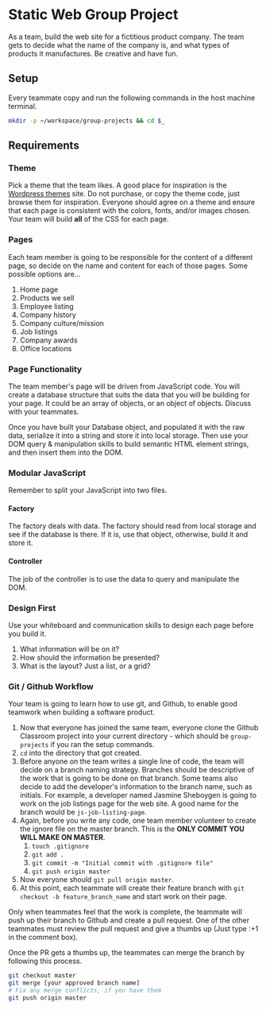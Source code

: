 # Static Web Group Project

As a team, build the web site for a fictitious product company. The team gets to decide what the name of the company is, and what types of products it manufactures. Be creative and have fun.

## Setup

Every teammate copy and run the following commands in the host machine terminal.

```bash
mkdir -p ~/workspace/group-projects && cd $_
```

## Requirements

### Theme

Pick a theme that the team likes. A good place for inspiration is the [Wordpress themes](https://wordpress.org/themes/) site. Do not purchase, or copy the theme code, just browse them for inspiration. Everyone should agree on a theme and ensure that each page is consistent with the colors, fonts, and/or images chosen. Your team will build **all** of the CSS for each page.

### Pages

Each team member is going to be responsible for the content of a different page, so decide on the name and content for each of those pages. Some possible options are...

1. Home page
1. Products we sell
1. Employee listing
1. Company history
1. Company culture/mission
1. Job listings
1. Company awards
1. Office locations

### Page Functionality

The team member's page will be driven from JavaScript code. You will create a database structure that suits the data that you will be building for your page. It could be an array of objects, or an object of objects. Discuss with your teammates.

Once you have built your Database object, and populated it with the raw data, serialize it into a string and store it into local storage. Then use your DOM query &amp; manipulation skills to build semantic HTML element strings, and then insert them into the DOM.

### Modular JavaScript

Remember to split your JavaScript into two files.

#### Factory

The factory deals with data. The factory should read from local storage and see if the database is there. If it is, use that object, otherwise, build it and store it.

#### Controller

The job of the controller is to use the data to query and manipulate the DOM.

### Design First

Use your whiteboard and communication skills to design each page before you build it.

1. What information will be on it?
1. How should the information be presented?
1. What is the layout? Just a list, or a grid?

### Git / Github Workflow

Your team is going to learn how to use git, and Github, to enable good teamwork when building a software product.

1. Now that everyone has joined the same team, everyone clone the Github Classroom project into your current directory - which should be `group-projects` if you ran the setup commands.
1. `cd` into the directory that got created.
1. Before anyone on the team writes a single line of code, the team will decide on a branch naming strategy. Branches should be descriptive of the work that is going to be done on that branch. Some teams also decide to add the developer's information to the branch name, such as initials. For example, a developer named Jasmine Sheboygen is going to work on the job listings page for the web site. A good name for the branch would be `js-job-listing-page`.
1. Again, before you write any code, one team member volunteer to create the ignore file on the master branch. This is the **ONLY COMMIT YOU WILL MAKE ON MASTER**.
    1. `touch .gitignore`
    1. `git add .`
    1. `git commit -m "Initial commit with .gitignore file"`
    1. `git push origin master`
1. Now everyone should `git pull origin master`.
1. At this point, each teammate will create their feature branch with `git checkout -b feature_branch_name` and start work on their page.

Only when teammates feel that the work is complete, the teammate will push up their branch to Github and create a pull request. One of the other teammates must review the pull request and give a thumbs up (Just type :+1 in the comment box).

Once the PR gets a thumbs up, the teammates can merge the branch by following this process.

```bash
git checkout master
git merge [your approved branch name] 
# Fix any merge conflicts, if you have them
git push origin master
```
